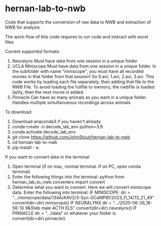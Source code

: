 # hernan-lab-to-nwb

Code that supports the conversion of raw data to NWB and extraction of NWB for analysis.

The work-flow of this code requires to run code and interact with excel files.

Current supported formats: 
1) Neuralynx
    Must have data from one session in a unique folder
2) UCLA Miniscope
    Must have data from one session in a unique folder. In the subfolder with name "miniscope", you must have all recorded movies in that folder from that session! So 0.avi, 1.avi, 2.avi, 3.avi. This code works by loading each file separately, then adding that file to the NWB File. To avoid loading the fullfile to memory, the nwbfile is loaded lazily, then the next movie is added.
3) Pinnacle
    Can have as many animals as you want in a unique folder. Handles multiple simultanoeous recordings across animals


To download:
1) Download anaconda3 if you haven't already
2) conda create -n decode_lab_env python=3.9
3) conda activate decode_lab_env
4) git clone https://github.com/JohnStout/hernan-lab-to-nwb 
5) cd hernan-lab-to-nwb
6) pip install - e.

If you want to convert data in the terminal:
1) Open terminal (if on mac, normal terminal. If on PC, open conda terminal)
2) Enter the following things into the terminal:
        python
        from hernan_lab_to_nwb.converters import convert
4) Determine what you want to convert. Here we will convert miniscope data. Enter the following into terminal:
        IF MINISCOPE:
            dir = ".../miniscope/data/134A/AAV2/3-Syn-GCaMP8f/2023_11_14/13_21_49"
            convert(dir=dir).miniscope()
        IF NEURALYNX
            dir = ".../2020-06-26_16-56-10 9&10eb male ACTH ELS"
            convert(dir=dir).neuralynx()
        IF PINNACLE
            dir = ".../data" or whatever your folder is
            convert(dir=dir).pinnacle()





